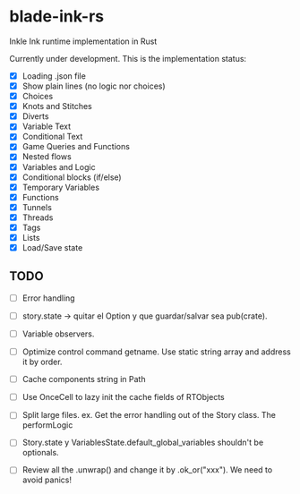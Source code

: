 # blade-ink-rs
Inkle Ink runtime implementation in Rust

Currently under development. This is the implementation status:

- [x] Loading .json file
- [x] Show plain lines (no logic nor choices)
- [x] Choices
- [x] Knots and Stitches
- [x] Diverts
- [x] Variable Text
- [x] Conditional Text
- [x] Game Queries and Functions
- [x] Nested flows
- [x] Variables and Logic
- [x] Conditional blocks (if/else)
- [x] Temporary Variables
- [x] Functions
- [x] Tunnels
- [x] Threads
- [x] Tags
- [x] Lists
- [x] Load/Save state

## TODO

- [ ] Error handling
- [ ] story.state -> quitar el Option y que guardar/salvar sea pub(crate).
- [ ] Variable observers.
- [ ] Optimize control command getname. Use static string array and address it by order.
- [ ] Cache components string in Path
- [ ] Use OnceCell to lazy init the cache fields of RTObjects
- [ ] Split large files. ex. Get the error handling out of the Story class. The performLogic 
- [ ] Story.state y VariablesState.default_global_variables shouldn't be optionals.
- [ ] Review all the .unwrap() and change it by .ok_or("xxx"). We need to avoid panics!

